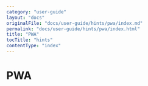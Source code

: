```yaml
---
category: "user-guide"
layout: "docs"
originalFile: "docs/user-guide/hints/pwa/index.md"
permalink: "docs/user-guide/hints/pwa/index.html"
title: "PWA"
tocTitle: "hints"
contentType: "index"
---
```

# PWA
